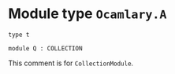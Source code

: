 
# Module type `Ocamlary.A`

```
type t
```
```
module Q : COLLECTION
```
This comment is for `CollectionModule`.
